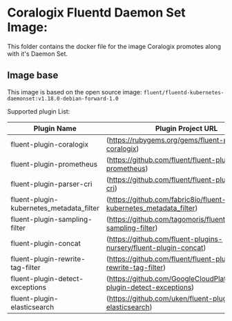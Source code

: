 # Coralogix Fluentd Daemon Set Image:

This folder contains the docker file for the image Coralogix promotes along with it's Daemon Set.

## Image base

This image is based on the open source image:
`fluent/fluentd-kubernetes-daemonset:v1.18.0-debian-forward-1.0`

Supported plugin List:

| Plugin Name                              | Plugin Project URL                                                       |
|------------------------------------------|--------------------------------------------------------------------------|
| fluent-plugin-coralogix                  | (https://rubygems.org/gems/fluent-plugin-coralogix)                      |
| fluent-plugin-prometheus                 | (https://github.com/fluent/fluent-plugin-prometheus)                     |
| fluent-plugin-parser-cri                 | (https://github.com/fluent/fluent-plugin-parser-cri)                     |
| fluent-plugin-kubernetes_metadata_filter | (https://github.com/fabric8io/fluent-plugin-kubernetes_metadata_filter)  |
| fluent-plugin-sampling-filter            | (https://github.com/tagomoris/fluent-plugin-sampling-filter)             |
| fluent-plugin-concat                     | (https://github.com/fluent-plugins-nursery/fluent-plugin-concat)         |
| fluent-plugin-rewrite-tag-filter         | (https://github.com/fluent/fluent-plugin-rewrite-tag-filter)             |
| fluent-plugin-detect-exceptions          | (https://github.com/GoogleCloudPlatform/fluent-plugin-detect-exceptions) |
| fluent-plugin-elasticsearch              | (https://github.com/uken/fluent-plugin-elasticsearch)                    |
